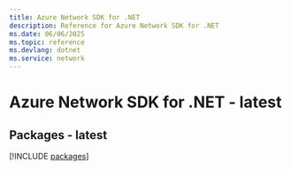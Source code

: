 ```yaml
---
title: Azure Network SDK for .NET
description: Reference for Azure Network SDK for .NET
ms.date: 06/06/2025
ms.topic: reference
ms.devlang: dotnet
ms.service: network
---
```

# Azure Network SDK for .NET - latest
## Packages - latest
[!INCLUDE [packages](network-index.md)]